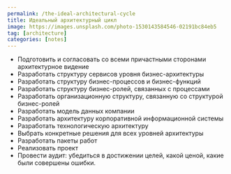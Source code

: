 ```yaml
---
permalink: /the-ideal-architectural-cycle
title: Идеальный архитектурный цикл
image: https://images.unsplash.com/photo-1530143584546-02191bc84eb5
tag: [architecture]
categories: [notes]
---
```


- Подготовить и согласовать со всеми причастными сторонами архитектурное видение
- Разработать структуру сервисов уровня бизнес-архитектуры
- Разработать структуру бизнес-процессов и бизнес-функций
- Разработать структуру бизнес-ролей, связанных с процессами
- Разработать организационную структуру, связанную со структурой бизнес-ролей
- Разработать модель данных компании
- Разработать архитектуру корпоративной информационной системы
- Разработать технологическую архитектуру
- Выбрать конкретные решения для всех уровней архитектуры
- Разработать пакеты работ
- Реализовать проект
- Провести аудит: убедиться в достижении целей, какой ценой, какие были совершены ошибки.
